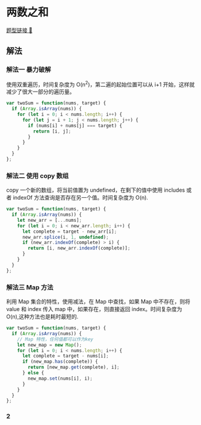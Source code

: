 # 两数之和

[题型链接 🔗](https://leetcode.cn/problems/two-sum/)

## 解法

### 解法一 暴力破解

使用双重遍历，时间复杂度为 O(n<sup>2</sup>)，第二遍的起始位置可以从 i+1 开始，这样就减少了很大一部分的遍历量。

```js
var twoSum = function(nums, target) {
  if (Array.isArray(nums)) {
    for (let i = 0; i < nums.length; i++) {
      for (let j = i + 1; j < nums.length; j++) {
        if (nums[i] + nums[j] === target) {
          return [i, j];
        }
      }
    }
  }
};
```

### 解法二 使用 copy 数组

copy 一个新的数组，将当前值置为 undefined，在剩下的值中使用 includes 或者 indexOf 方法查询是否存在另一个值。时间复杂度为 O(n).

```js
var twoSum = function(nums, target) {
  if (Array.isArray(nums)) {
    let new_arr = [...nums];
    for (let i = 0; i < new_arr.length; i++) {
      let complete = target - new_arr[i];
      new_arr.splice(i, 1, undefined);
      if (new_arr.indexOf(complete) > i) {
        return [i, new_arr.indexOf(complete)];
      }
    }
  }
};
```

### 解法三 Map 方法

利用 Map 集合的特性，使用减法，在 Map 中查找，如果 Map 中不存在，则将 value 和 index 传入 map 中，如果存在，则直接返回 index。时间复杂度为 O(n),这种方法也是耗时最短的.

```js
var twoSum = function(nums, target) {
  if (Array.isArray(nums)) {
    // Map 特性，任何值都可以作为key
    let new_map = new Map();
    for (let i = 0; i < nums.length; i++) {
      let complete = target - nums[i];
      if (new_map.has(complete)) {
        return [new_map.get(complete), i];
      } else {
        new_map.set(nums[i], i);
      }
    }
  }
};
```

### 2
